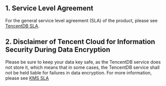 ## 1. Service Level Agreement

For the general service level agreement (SLA) of the product, please see [TencentDB SLA](https://intl.cloud.tencent.com/document/product/301/30977).

## 2. Disclaimer of Tencent Cloud for Information Security During Data Encryption

Please be sure to keep your data key safe, as the TencentDB service does not store it, which means that in some cases, the TencentDB service shall not be held liable for failures in data encryption. For more information, please see [KMS SLA](https://intl.cloud.tencent.com/document/product/1030/31982)

